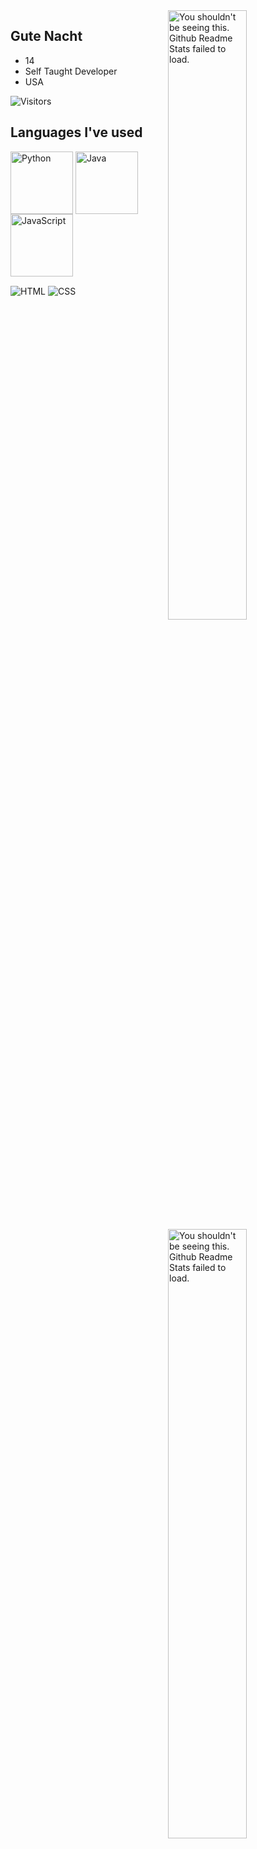 <img width="50%" align="right" src="https://github-readme-stats.vercel.app/api?username=gutenacht0221&count_private=true&include_all_commits=true&show_icons=true&theme=midnight-purple&icon_color=fff&hide_border=true" alt="You shouldn't be seeing this. Github Readme Stats failed to load.">
<img width="50%" align="right" src="https://github-readme-stats.vercel.app/api/top-langs?username=gutenacht0221&theme=midnight-purple&layout=compact&hide_border=true&langs_count=10&exclude_repo=mcp1.8.9op" alt="You shouldn't be seeing this. Github Readme Stats failed to load.">

## Gute Nacht
- 14
- Self Taught Developer
- USA

<img src="https://visitor-badge.glitch.me/badge?page_id=gutenacht0221&color=000&text=Visitors&style=for-the-badge&logo=GitBook&logoColor=white&left_color=black&right_color=purple" alt="Visitors">

## Languages I've used
<img width="100px" alt="Python" align="center" src="https://img.shields.io/badge/-Python-007aff?style=for-the-badge&logo=python&logoColor=black"/> <img width="100px" alt="Java" align="center" src="https://img.shields.io/badge/-Java-e66a17?style=for-the-badge&logo=openjdk&logoColor=black"/> <img width="100px" alt="JavaScript" align="center" src="https://img.shields.io/badge/JavaScript-323330?style=for-the-badge&logo=javascript&logoColor=black"/>

<img alt="HTML" align="center" src="https://img.shields.io/badge/-HTML-de6400?style=for-the-badge&logo=html5&logoColor=black" /> <img alt="CSS" align="center" src="https://img.shields.io/badge/-CSS-6810a3?style=for-the-badge&logo=css3&logoColor=black" />
